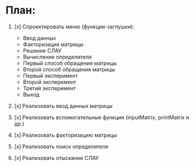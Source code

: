 # План:

1. [x]	Спроектировать меню (функции-заглушки):
    - Ввод данных
    - Факторизация матрицы
    - Решение СЛАУ
    - Вычисление определителя
    - Первый способ обращения матрицы
    - Второй способ обращения матрицы
    - Первый эксперимент
    - Второй эксперимент
    - Третий эксперимент
    - Выход
  
2. [x]	Реализовать ввод данных матрицы

3. [x]	Реализовать вспомогательные функции (inputMatrix, printMatrix и др.)

4. [x]  Реализовать факторизацию матрицы

5. [x]  Реализовать поиск определителя

6. [x]  Реализовать отыскание СЛАУ
